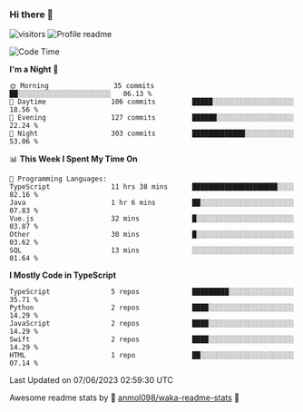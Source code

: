 ### Hi there 👋  
![visitors](https://visitor-badge.laobi.icu/badge?page_id=leverglowh) ![Profile readme](https://github.com/leverglowh/leverglowh/workflows/Profile%20readme/badge.svg?branch=master)

<!--START_SECTION:waka-->
![Code Time](http://img.shields.io/badge/Code%20Time-2%2C169%20hrs%2012%20mins-blue)

**I'm a Night 🦉** 

```text
🌞 Morning                35 commits          ██░░░░░░░░░░░░░░░░░░░░░░░   06.13 % 
🌆 Daytime                106 commits         █████░░░░░░░░░░░░░░░░░░░░   18.56 % 
🌃 Evening                127 commits         ██████░░░░░░░░░░░░░░░░░░░   22.24 % 
🌙 Night                  303 commits         █████████████░░░░░░░░░░░░   53.06 % 
```


📊 **This Week I Spent My Time On** 

```text
💬 Programming Languages: 
TypeScript               11 hrs 38 mins      █████████████████████░░░░   82.16 % 
Java                     1 hr 6 mins         ██░░░░░░░░░░░░░░░░░░░░░░░   07.83 % 
Vue.js                   32 mins             █░░░░░░░░░░░░░░░░░░░░░░░░   03.87 % 
Other                    30 mins             █░░░░░░░░░░░░░░░░░░░░░░░░   03.62 % 
SQL                      13 mins             ░░░░░░░░░░░░░░░░░░░░░░░░░   01.64 % 
```

**I Mostly Code in TypeScript** 

```text
TypeScript               5 repos             █████████░░░░░░░░░░░░░░░░   35.71 % 
Python                   2 repos             ████░░░░░░░░░░░░░░░░░░░░░   14.29 % 
JavaScript               2 repos             ████░░░░░░░░░░░░░░░░░░░░░   14.29 % 
Swift                    2 repos             ████░░░░░░░░░░░░░░░░░░░░░   14.29 % 
HTML                     1 repo              ██░░░░░░░░░░░░░░░░░░░░░░░   07.14 % 
```




 Last Updated on 07/06/2023 02:59:30 UTC
<!--END_SECTION:waka-->


Awesome readme stats by :star2: [anmol098/waka-readme-stats](https://github.com/anmol098/waka-readme-stats) :star2:
